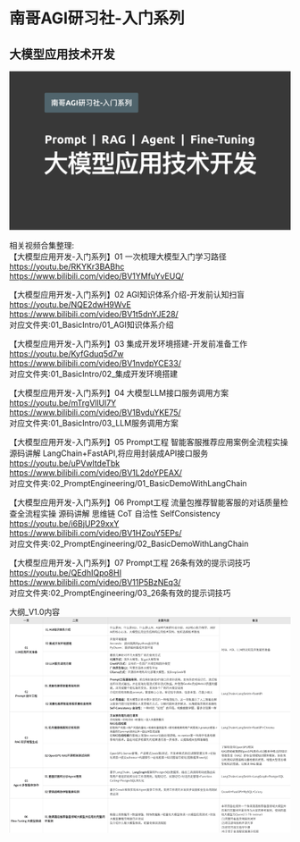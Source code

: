 # 南哥AGI研习社-入门系列   
## 大模型应用技术开发          
<img src="./other/01.png" alt="这是一张图片" width="600" />                      

相关视频合集整理:              
【大模型应用开发-入门系列】01 一次梳理大模型入门学习路径                 
https://youtu.be/RKYKr3BABhc                 
https://www.bilibili.com/video/BV1YMfuYvEUQ/                     

【大模型应用开发-入门系列】02 AGI知识体系介绍-开发前认知扫盲          
https://youtu.be/NQE2dwH9WvE                   
https://www.bilibili.com/video/BV1t5dnYJE28/                
对应文件夹:01_BasicIntro/01_AGI知识体系介绍        

【大模型应用开发-入门系列】03 集成开发环境搭建-开发前准备工作            
https://youtu.be/KyfGduq5d7w           
https://www.bilibili.com/video/BV1nvdpYCE33/              
对应文件夹:01_BasicIntro/02_集成开发环境搭建                     

【大模型应用开发-入门系列】04 大模型LLM接口服务调用方案              
https://youtu.be/mTrgVllUl7Y                 
https://www.bilibili.com/video/BV1BvduYKE75/                   
对应文件夹:01_BasicIntro/03_LLM服务调用方案                  

【大模型应用开发-入门系列】05 Prompt工程 智能客服推荐应用案例全流程实操 源码讲解 LangChain+FastAPI,将应用封装成API接口服务                   
https://youtu.be/uPVwltdeTbk                  
https://www.bilibili.com/video/BV1L2doYPEAX/               
对应文件夹:02_PromptEngineering/01_BasicDemoWithLangChain                

【大模型应用开发-入门系列】06 Prompt工程 流量包推荐智能客服的对话质量检查全流程实操 源码讲解 思维链 CoT 自洽性 SelfConsistency          
https://youtu.be/i6BjUP29xxY          
https://www.bilibili.com/video/BV1HZouY5EPs/                
对应文件夹:02_PromptEngineering/02_BasicDemoWithLangChain              

【大模型应用开发-入门系列】07 Prompt工程 26条有效的提示词技巧               
https://youtu.be/QEdhIQpo8HI               
https://www.bilibili.com/video/BV11P5BzNEq3/              
对应文件夹:02_PromptEngineering/03_26条有效的提示词技巧                  

大纲_V1.0内容                                   
<img src="./other/02.png" alt="这是一张图片" width="900" />              

          









